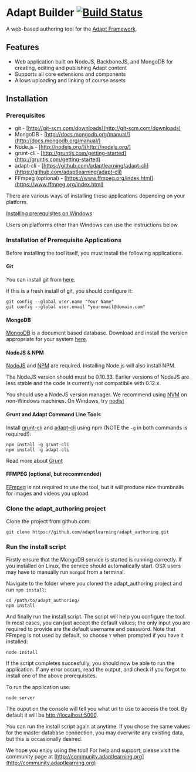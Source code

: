 # Adapt Builder [![Build Status](https://secure.travis-ci.org/adaptlearning/adapt_authoring.png)](http://travis-ci.org/adaptlearning/adapt_authoring)
 
A web-based authoring tool for the [Adapt Framework](https://community.adaptlearning.org/).

## Features

* Web application built on NodeJS, BackboneJS, and MongoDB for creating, editing and publishing Adapt content
* Supports all core extensions and components
* Allows uploading and linking of course assets

## Installation

### Prerequisites

* git - [http://git-scm.com/downloads](http://git-scm.com/downloads)
* MongoDB - [http://docs.mongodb.org/manual/](http://docs.mongodb.org/manual/)
* Node.js - [http://nodejs.org/](http://nodejs.org/)
* grunt-cli - [http://gruntjs.com/getting-started](http://gruntjs.com/getting-started)
* adapt-cli - [https://github.com/adaptlearning/adapt-cli](https://github.com/adaptlearning/adapt-cli)
* FFmpeg (optional) - [https://www.ffmpeg.org/index.html](https://www.ffmpeg.org/index.html)

There are various ways of installing these applications depending on your platform.

[Installing prerequisites on Windows](README-windows.md)

Users on platforms other than Windows can use the instructions below.

### Installation of Prerequisite Applications

Before installing the tool itself, you must install the following applications.

#### Git

You can install git from [here](http://git-scm.com/downloads).

If this is a fresh install of git, you should configure it:

```
git config --global user.name "Your Name"
git config --global user.email "youremail@domain.com"
```

#### MongoDB

[MongoDB](https://www.mongodb.org) is a document based database. Download and install the version appropriate for your system [here](https://www.mongodb.org/downloads).  


#### NodeJS & NPM

[NodeJS](http://nodejs.org/) and [NPM](https://www.npmjs.org/) are required. Installing Node.js will also install NPM.

The NodeJS version should must be 0.10.33. Earlier versions of NodeJS are less stable and the code is currently not compatibile with 0.12.x.

You should use a NodeJS version manager. We recommend using [NVM](https://github.com/creationix/nvm) on non-Windows machines. On Windows, try [nodist](https://github.com/marcelklehr/nodist)

#### Grunt and Adapt Command Line Tools

Install [grunt-cli](http://gruntjs.com/) and [adapt-cli](https://github.com/adaptlearning/adapt-cli) using npm (NOTE the `-g` in both commands is required!):

```
npm install -g grunt-cli
npm install -g adapt-cli
```
Read more about [Grunt](http://gruntjs.com/getting-started)


#### FFMPEG (optional, but recommended)

[FFmpeg](https://www.ffmpeg.org/index.html) is not required to use the tool, but it will produce nice thumbnails for images and videos you upload. 

### Clone the adapt_authoring project

Clone the project from github.com:

```
git clone https://github.com/adaptlearning/adapt_authoring.git
```

### Run the install script

Firstly ensure that the MongoDB service is started is running correctly. If you installed on Linux, the service should automatically start. OSX users may have to manually run `mongod` from a terminal. 

Navigate to the folder where you cloned the adapt_authoring project and run `npm install`:

```
cd /path/to/adapt_authoring/
npm install

```

And finally run the install script. The script will help you configure the tool. In most cases, you can just accept the default values; the only input you are required to provide are the default username and password. Note that FFmpeg is not used by default, so choose `Y` when prompted if you have it installed:

````
node install
````
If the script completes succesfully, you should now be able to run the application. If any error occurs, read the output, and check if you forgot to install one of the above prerequisites.

To run the application use:

````
node server
````

The ouput on the console will tell you what url to use to access the tool. By default it will be [http://localhost:5000](http://localhost:5000). 

You can run the install script again at anytime. If you chose the same values for the master database connection, you may overwrite any existing data, but this is occasionally desired.

We hope you enjoy using the tool! For help and support, please visit the community page at [http://community.adaptlearning.org](http://community.adaptlearning.org)